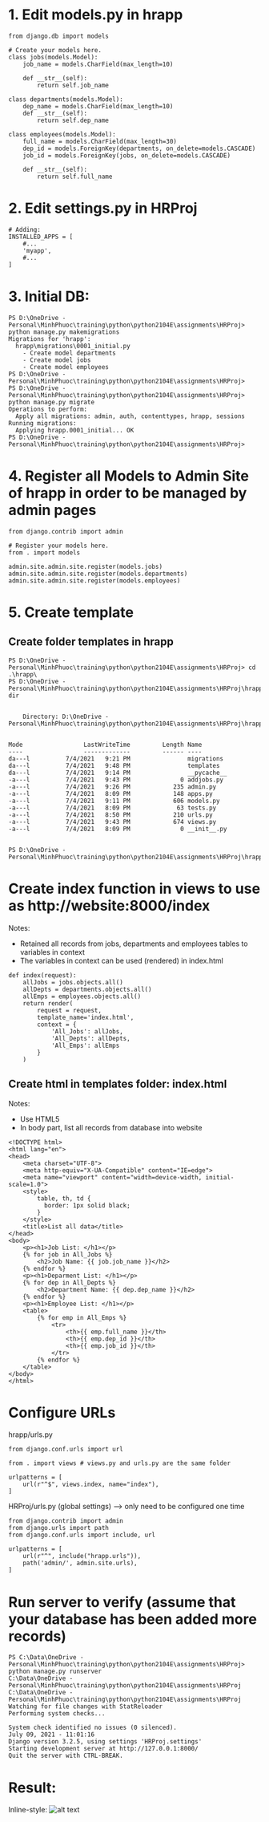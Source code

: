 # 1. Edit models.py in hrapp
```
from django.db import models

# Create your models here.
class jobs(models.Model):
    job_name = models.CharField(max_length=10)

    def __str__(self):
        return self.job_name

class departments(models.Model):
    dep_name = models.CharField(max_length=10)
    def __str__(self):
        return self.dep_name

class employees(models.Model):
    full_name = models.CharField(max_length=30)
    dep_id = models.ForeignKey(departments, on_delete=models.CASCADE)
    job_id = models.ForeignKey(jobs, on_delete=models.CASCADE)
    
    def __str__(self):
        return self.full_name
```
# 2. Edit settings.py in HRProj
```
# Adding:
INSTALLED_APPS = [
    #...
    'myapp',
    #...
]
```
# 3. Initial DB:
```
PS D:\OneDrive - Personal\MinhPhuoc\training\python\python2104E\assignments\HRProj> python manage.py makemigrations
Migrations for 'hrapp':
  hrapp\migrations\0001_initial.py
    - Create model departments
    - Create model jobs
    - Create model employees
PS D:\OneDrive - Personal\MinhPhuoc\training\python\python2104E\assignments\HRProj> 
PS D:\OneDrive - Personal\MinhPhuoc\training\python\python2104E\assignments\HRProj> python manage.py migrate
Operations to perform:
  Apply all migrations: admin, auth, contenttypes, hrapp, sessions
Running migrations:
  Applying hrapp.0001_initial... OK
PS D:\OneDrive - Personal\MinhPhuoc\training\python\python2104E\assignments\HRProj>
```

# 4. Register all Models to Admin Site of hrapp in order to be managed by admin pages
```
from django.contrib import admin

# Register your models here.
from . import models

admin.site.admin.site.register(models.jobs)
admin.site.admin.site.register(models.departments)
admin.site.admin.site.register(models.employees)
```
# 5. Create template
## Create folder templates in hrapp
```
PS D:\OneDrive - Personal\MinhPhuoc\training\python\python2104E\assignments\HRProj> cd .\hrapp\
PS D:\OneDrive - Personal\MinhPhuoc\training\python\python2104E\assignments\HRProj\hrapp> dir


    Directory: D:\OneDrive - Personal\MinhPhuoc\training\python\python2104E\assignments\HRProj\hrapp


Mode                 LastWriteTime         Length Name
----                 -------------         ------ ----
da---l          7/4/2021   9:21 PM                migrations
da---l          7/4/2021   9:48 PM                templates
da---l          7/4/2021   9:14 PM                __pycache__
-a---l          7/4/2021   9:43 PM              0 addjobs.py
-a---l          7/4/2021   9:26 PM            235 admin.py
-a---l          7/4/2021   8:09 PM            148 apps.py
-a---l          7/4/2021   9:11 PM            606 models.py
-a---l          7/4/2021   8:09 PM             63 tests.py
-a---l          7/4/2021   8:50 PM            210 urls.py
-a---l          7/4/2021   9:43 PM            674 views.py
-a---l          7/4/2021   8:09 PM              0 __init__.py


PS D:\OneDrive - Personal\MinhPhuoc\training\python\python2104E\assignments\HRProj\hrapp>
```
# Create index function in views to use as http://website:8000/index
Notes:
- Retained all records from jobs, departments and employees tables to variables in context
- The variables in context can be used (rendered) in index.html
```
def index(request):
    allJobs = jobs.objects.all()
    allDepts = departments.objects.all()
    allEmps = employees.objects.all()
    return render(
        request = request,
        template_name='index.html',
        context = {
            'All_Jobs': allJobs,
            'All_Depts': allDepts,
            'All_Emps': allEmps
        }
    )
```

## Create html in templates folder: index.html
Notes:
- Use HTML5
- In body part, list all records from database into website
```
<!DOCTYPE html>
<html lang="en">
<head>
    <meta charset="UTF-8">
    <meta http-equiv="X-UA-Compatible" content="IE=edge">
    <meta name="viewport" content="width=device-width, initial-scale=1.0">
    <style>
        table, th, td {
          border: 1px solid black;
        }
    </style>
    <title>List all data</title>
</head>
<body>
    <p><h1>Job List: </h1></p>
    {% for job in All_Jobs %}
        <h2>Job Name: {{ job.job_name }}</h2>
    {% endfor %}
    <p><h1>Deparment List: </h1></p>
    {% for dep in All_Depts %}
        <h2>Department Name: {{ dep.dep_name }}</h2>
    {% endfor %}
    <p><h1>Employee List: </h1></p>
    <table>
        {% for emp in All_Emps %}
            <tr>
                <th>{{ emp.full_name }}</th>
                <th>{{ emp.dep_id }}</th>
                <th>{{ emp.job_id }}</th>
            </tr>
        {% endfor %}
    </table>
</body>
</html>
```

# Configure URLs
hrapp/urls.py
```
from django.conf.urls import url

from . import views # views.py and urls.py are the same folder

urlpatterns = [
    url(r"^$", views.index, name="index"),
]
```
HRProj/urls.py (global settings) --> only need to be configured one time
```
from django.contrib import admin
from django.urls import path
from django.conf.urls import include, url

urlpatterns = [
    url(r"^", include("hrapp.urls")),
    path('admin/', admin.site.urls),
]
```

# Run server to verify (assume that your database has been added more records)
```
PS C:\Data\OneDrive - Personal\MinhPhuoc\training\python\python2104E\assignments\HRProj> python manage.py runserver
C:\Data\OneDrive - Personal\MinhPhuoc\training\python\python2104E\assignments\HRProj
C:\Data\OneDrive - Personal\MinhPhuoc\training\python\python2104E\assignments\HRProj
Watching for file changes with StatReloader
Performing system checks...

System check identified no issues (0 silenced).
July 09, 2021 - 11:01:16
Django version 3.2.5, using settings 'HRProj.settings'
Starting development server at http://127.0.0.1:8000/
Quit the server with CTRL-BREAK.
```

# Result:

Inline-style: 
![alt text](https://github.com/minhphuoc275/python/blob/main/images/index.png "Index page")
